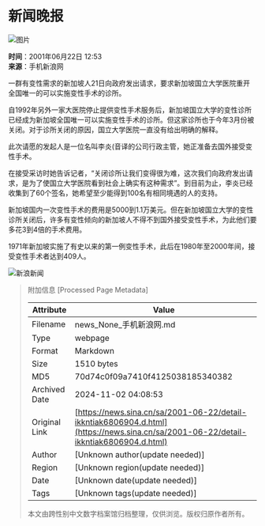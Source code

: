 # 新闻晚报

![图片](//n.sinaimg.cn/sinacn11/358/w179h179/20180318/0173-fyshfur1459027.jpg)

**时间**：2001年06月22日 12:53  
**来源**：手机新浪网

一群有变性需求的新加坡人21日向政府发出请求，要求新加坡国立大学医院重开全国唯一的可以实施变性手术的诊所。

自1992年另外一家大医院停止提供变性手术服务后，新加坡国立大学的变性诊所已经成为新加坡全国唯一可以实施变性手术的诊所。但这家诊所也于今年3月份被关闭。对于诊所关闭的原因，国立大学医院一直没有给出明确的解释。

此次请愿的发起人是一位名叫李炎(音译的公司行政主管，她正准备去国外接受变性手术。

在接受采访时她告诉记者，“关闭诊所让我们变得很为难，这次我们向政府发出请求，是为了使国立大学医院看到社会上确实有这种需求”。到目前为止，李炎已经收集到了60个签名，她希望至少能得到100名有相同境遇的人的支持。

新加坡国内一次变性手术的费用是5000到1.1万美元。但在新加坡国立大学的变性诊所关闭后，许多有变性倾向的新加坡人不得不到国外接受变性手术，为此他们要多花3到4倍的手术费用。

1971年新加坡实施了有史以来的第一例变性手术，此后在1980年至2000年间，接受变性手术者达到409人。

![新浪新闻](https://n.sinaimg.cn/default/80905340/20200331/sinalogo.png)

> 附加信息 [Processed Page Metadata]
>
> | Attribute       | Value                                  |
> |-----------------|----------------------------------------|
> | Filename        | news_None_手机新浪网.md                             |
> | Type            | webpage                                 |
> | Format          | Markdown                               |
> | Size            | 1510 bytes                           |
> | MD5             | 70d74c0f09a7410f4125038185340382                                  |
> | Archived Date   | 2024-11-02 04:08:53                             |
> | Original Link   | [https://news.sina.cn/sa/2001-06-22/detail-ikkntiak6806904.d.html](https://news.sina.cn/sa/2001-06-22/detail-ikkntiak6806904.d.html)                         |
> | Author          | [Unknown author(update needed)]                              |
> | Region          | [Unknown region(update needed)]                              |
> | Date            | [Unknown date(update needed)]                                 |
> | Tags            | [Unknown tags(update needed)]                                 |
>
> 本文由跨性别中文数字档案馆归档整理，仅供浏览。版权归原作者所有。
>